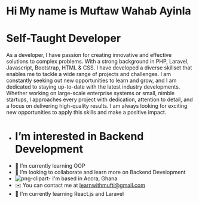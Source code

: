 # Hi My name is Muftaw Wahab Ayinla
# Self-Taught Developer
As a developer, I have passion for creating innovative and effective solutions to complex problems. With a strong background in PHP, Laravel, Javascript, Bootstrap, HTML & CSS. I have developed a diverse skillset that enables me to tackle a wide range of projects and challenges. I am constantly seeking out new opportunities to learn and grow, and I am dedicated to staying up-to-date with the latest industry developments. Whether working on large-scale enterprise systems or small, nimble startups, I approaches every project with dedication, attention to detail, and a focus on delivering high-quality results. I am always looking for exciting new opportunities to apply this skills and make a positive impact.



- # I’m interested in Backend Development
- 🌱 I’m currently learning OOP
- 💞️ I’m looking to collaborate and learn more on Backend Development
- ![png-clipart-](https://user-images.githubusercontent.com/74791095/211352497-6167517e-6b3c-41df-8352-667905c77d6c.png) I'm based in Accra, Ghana
- ✉️ You can contact me at learnwithmufti@gmail.com
- 🧠 I'm currently learning React.js and Laravel

<!---
Sirmufti/Sirmufti is a ✨ special ✨ repository because its `README.md` (this file) appears on your GitHub profile.
You can click the Preview link to take a look at your changes.
--->
